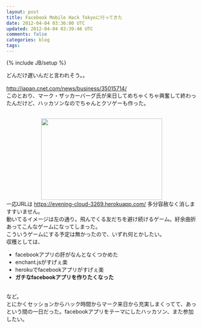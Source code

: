 ```yaml
---
layout: post
title: Facebook Mobile Hack Tokyoに行ってきた
date: 2012-04-04 03:36:00 UTC
updated: 2012-04-04 03:39:46 UTC
comments: false
categories: blog
tags: 
---
```

{% include JB/setup %}

どんだけ遅いんだと言われそう。。<br /><br /><a href="http://japan.cnet.com/news/business/35015714/">http://japan.cnet.com/news/business/35015714/</a><br />このとおり、マーク・ザッカーバーグ氏が来日してめちゃくちゃ興奮して終わったんだけど、ハッカソンなのでちゃんとクソゲーも作った。<br /><br /><div class="separator" style="clear: both; text-align: center;"><a href="http://1.bp.blogspot.com/-MpGLacHw-1Q/T3vAat_1MZI/AAAAAAAAAxI/bByDu_109vQ/s1600/galaxy-122919.png" imageanchor="1" style="margin-left: 1em; margin-right: 1em;"><img border="0" height="216" src="http://1.bp.blogspot.com/-MpGLacHw-1Q/T3vAat_1MZI/AAAAAAAAAxI/bByDu_109vQ/s320/galaxy-122919.png" width="320" /></a></div>一応URLは&nbsp;<a href="https://evening-cloud-3269.herokuapp.com/">https://evening-cloud-3269.herokuapp.com/</a>&nbsp;多分容赦なく消しますすいません。<br />動いてるイメージは左の通り。飛んでくる友だちを避け続けるゲーム。紆余曲折あってこんなゲームになってしまった。<br />こういうゲームにする予定は無かったので、いずれ何とかしたい。<br />収穫としては、<br /><ul><li>facebookアプリの肝がなんとなくつかめた</li><li>enchant.jsがすげぇ楽</li><li>herokuでfacebookアプリがすげぇ楽</li><li><b>ガチなfacebookアプリを作りたくなった</b></li></ul><br />など。<br />とにかくセッションからハック時間からマーク来日から充実しまくってて、あっという間の一日だった。facebookアプリをテーマにしたハッカソン、また参加したい。